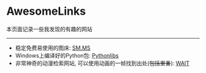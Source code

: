 # AwesomeLinks

本页面记录一些我发现的有趣的网站

---

* 稳定免费易使用的图床: [SM.MS](https://sm.ms/)
* Windows上编译好的Python包: [Pythonlibs](http://www.lfd.uci.edu/~gohlke/pythonlibs/)
* 非常神奇的动漫检索网站, 可以使用动画的一帧找到出处(~~包括里番~~): [WAIT](https://whatanime.ga/)
